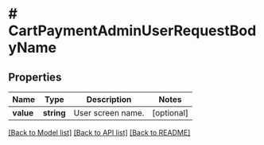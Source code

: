 # # CartPaymentAdminUserRequestBodyName

## Properties

Name | Type | Description | Notes
------------ | ------------- | ------------- | -------------
**value** | **string** | User screen name. | [optional]

[[Back to Model list]](../../README.md#models) [[Back to API list]](../../README.md#endpoints) [[Back to README]](../../README.md)
